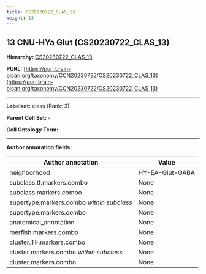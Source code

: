 ```yaml
---
title: CS20230722_CLAS_13
weight: 13
---
```

## 13 CNU-HYa Glut (CS20230722_CLAS_13)
<b>Hierarchy: </b>
[CS20230722_CLAS_13](../CS20230722_CLAS_13)

**PURL:** [https://purl.brain-bican.org/taxonomy/CCN20230722/CS20230722_CLAS_13](https://purl.brain-bican.org/taxonomy/CCN20230722/CS20230722_CLAS_13)

---


**Labelset:** class (Rank: 3)

**Parent Cell Set:** -



**Cell Ontology Term:** 

[MARKER GENES.]: #


---

[TRANSFERRED ANNOTATIONS.]: #


[AUTHOR ANNOTATION FIELDS.]: #


**Author annotation fields:**

| Author annotation | Value |
|-------------------|-------|
|neighborhood|HY-EA-Glut-GABA|
|subclass.tf.markers.combo|None|
|subclass.markers.combo|None|
|supertype.markers.combo _within subclass_|None|
|supertype.markers.combo|None|
|anatomical_annotation|None|
|merfish.markers.combo|None|
|cluster.TF.markers.combo|None|
|cluster.markers.combo _within subclass_|None|
|cluster.markers.combo|None|
